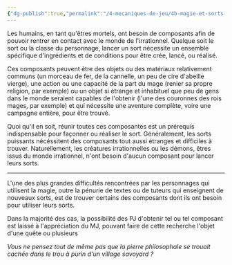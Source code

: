```yaml
---
{"dg-publish":true,"permalink":"/4-mecaniques-de-jeu/4b-magie-et-sorts-divins/composants-de-sorts/"}
---
```



Les humains, en tant qu'êtres mortels, ont besoin de composants afin de pouvoir rentrer en contact avec le monde de l'irrationnel. Quelque soit le sort ou la classe du personnage, lancer un sort nécessite un ensemble spécifique d'ingrédients et de conditions pour être crée, lancé, ou réalisé.  

Ces composants peuvent être des objets ou des matériaux relativement communs (un morceau de fer, de la cannelle, un peu de cire d'abeille vierge), une action ou une capacité de la part du mage (renier sa propre religion, par exemple) ou un objet si étrange et inhabituel que peu de gens dans le monde seraient capables de l'obtenir (l'une des couronnes des rois mages, par exemple) et qui nécessite une aventure complète, voire une campagne entière, pour être trouvé.

Quoi qu'il en soit, réunir toutes ces composantes est un prérequis indispensable pour façonner ou réaliser le sort. Généralement, les sorts puissants nécéssitent des composants tout aussi étranges et difficiles à trouver. Naturellement, les créatures irrationnelles ou les démons, êtres issus du monde irrationnel, n'ont besoin d'aucun composant pour lancer leurs sorts.

---

L'une des plus grandes difficultés rencontrées par les personnages qui utilisent la magie, outre la pénurie de textes ou de tuteurs qui enseignent de nouveaux sorts, est de trouver certains des composants dont ils ont besoin pour utiliser leurs sorts.

Dans la majorité des cas, la possibilité des PJ d'obtenir tel ou tel composant est laissé à l'appréciation du MJ, pouvant faire de cette recherche l'objet d'une quête ou plusieurs 

*Vous ne pensez tout de même pas que la pierre philosophale se trouait cachée dans le trou à purin d'un village savoyard ?*

